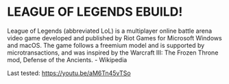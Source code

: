 # LEAGUE OF LEGENDS EBUILD!
League of Legends (abbreviated LoL) is a multiplayer online battle arena video game developed and published by Riot Games for Microsoft Windows and macOS. The game follows a freemium model and is supported by microtransactions, and was inspired by the Warcraft III: The Frozen Throne mod, Defense of the Ancients. - Wikipedia

Last tested: https://youtu.be/aM6Tn45vTSo

